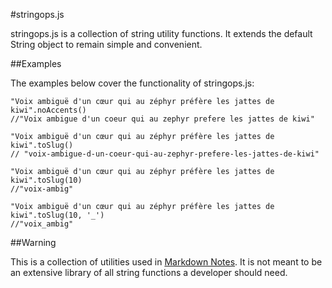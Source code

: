#stringops.js

stringops.js is a collection of string utility functions. It extends the default String object to remain simple and convenient.

##Examples

The examples below cover the functionality of stringops.js:

```
"Voix ambiguë d'un cœur qui au zéphyr préfère les jattes de kiwi".noAccents()
//"Voix ambigue d'un coeur qui au zephyr prefere les jattes de kiwi"

"Voix ambiguë d'un cœur qui au zéphyr préfère les jattes de kiwi".toSlug()
// "voix-ambigue-d-un-coeur-qui-au-zephyr-prefere-les-jattes-de-kiwi"

"Voix ambiguë d'un cœur qui au zéphyr préfère les jattes de kiwi".toSlug(10)
//"voix-ambig"

"Voix ambiguë d'un cœur qui au zéphyr préfère les jattes de kiwi".toSlug(10, '_')
//"voix_ambig"
```

##Warning

This is a collection of utilities used in [Markdown Notes](http://markdownnotes.com). It is not meant to be an extensive library of all string functions a developer should need.